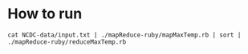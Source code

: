 # How to run

`cat NCDC-data/input.txt | ./mapReduce-ruby/mapMaxTemp.rb | sort | ./mapReduce-ruby/reduceMaxTemp.rb`